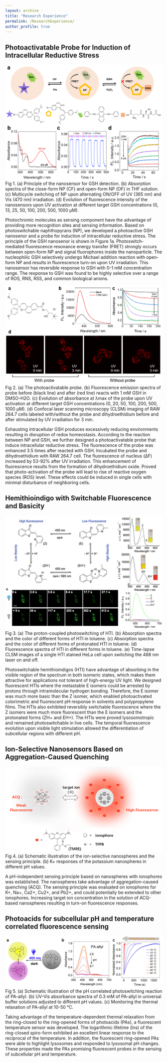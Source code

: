 ```yaml
---
layout: archive
title: "Research Experience"
permalink: /ResearchExperience/
author_profile: true
---
```


## Photoactivatable Probe for Induction of Intracellular Reductive Stress
![](/images/image1.png)
Fig 1. (a) Principle of the nanosensor for GSH detection. (b) Absorption spectra of the close-form NP (CF) and open-form NP (OF) in THF solution. (c) Multicycle switching of NP upon alternating ON/OFF of UV (365 nm) and Vis (470 nm) irradiation. (d) Evolution of fluorescence intensity of the nanosensors upon UV activation at different target GSH concentrations (0, 13, 25, 50, 100, 200, 500, 1000 μM).

Photochromic molecules as sensing component have the advantage of providing more recognition sites and sensing information. Based on photoswitchable naphthopyrans (NP), we developed a photoactive GSH nanosenor and a probe for induction of intracellular reductive stress. The principle of the GSH nanosenor is shown in Figure 1a. Photoswitch-mediated fluorescence resonance energy transfer (FRET) strongly occurs between open-form NP and signal fluorophores inside the nanoparticle. The nucleophilic GSH selectively undergo Michael addition reaction with open-form NP and results in fluorescence turn-on upon UV irradiation. This nanosensor has reversible response to GSH with 0-1 mM concentration range. The response to GSH was found to be highly selective over a range of ROS, RNS, RSS, and common biological anions.

![](/images/image1.1.png)
Fig 2. (a) The photoactivatable probe. (b) Fluorescence emission spectra of probe before (black line) and after (red line) reacts with 1 mM GSH in DMSO-H2O. (c) Evolution of absorbance at λmax of the probe upon UV activation at different target GSH concentrations (0, 20, 50, 100, 200, 500, 1000 μM). (d) Confocal laser scanning microscopy (CLSM) imaging of RAW 264.7 cells labeled with/without the probe and dihydroethidium before and after stimulated by UV irradiation for 3 min.

Exhausting intracellular GSH produces excessively reducing environments resulting in disruption of redox homeostasis. According to the reaction between NP and GSH, we further designed a photoactivatable probe that induce intracellular reductive stress. The fluorescence of the probe was enhanced 3.5 times after reacted with GSH. Incubated the probe and dihydroethidium with RAW 264.7 cell. The fluorescence of nucleus (ΔF) increased by 53-92% after UV irradiation. This enhancement of fluorescence results from the formation of dihydroethidium oxide. Proved that photo-activation of the probe will lead to rise of reactive oxygen species (ROS) level. These effects could be induced in single cells with minimal disturbance of neighboring cells.


## Hemithioindigo with Switchable Fluorescence and Basicity
![](/images/image2.png)
Fig 3. (a) The proton-coupled photoswitching of HTI. (b) Absorption spectra and the color of different forms of HTI in toluene. (c) Absorption spectra and the color of different forms of protonated HTI in toluene. (d) Fluorescence spectra of HTI in different forms in toluene. (e) Time-lapse CLSM images of a single HTI stained HeLa cell upon switching the 488 nm laser on and off.

Photoswitchable hemithioindigos (HTI) have advantage of absorbing in the visible region of the spectrum in both isomeric states, which makes them attractive for applications not tolerant of high-energy UV light. We designed fluorescent HTIs where the metastable E isomers could be arrested by protons through intramolecular hydrogen bonding. Therefore, the E isomer was much more basic than the Z isomer, which enabled photoactivated colorimetric and fluorescent pH response in solvents and polypropylene films. The HTIs also exhibited reversibly switchable fluorescence where the Z isomers were much more fluorescent than the E isomers and the protonated forms (ZH+ and EH+). The HTIs were proved lysosomotropic and remained photoswitchable in live cells. The temporal fluorescence evolution upon visible light stimulation allowed the differentiation of subcellular regions with different pH.


## Ion-Selective Nanosensors Based on Aggregation-Caused Quenching
![](/images/image3.png)
Fig 4. (a) Schematic illustration of the ion-selective nanospheres and the sensing principle. (b) K+ responses of the potassium nanospheres in different pH values.

A pH-independent sensing principle based on nanospheres with ionophores was established. The nanospheres take advantage of aggregation-caused quenching (ACQ). The sensing principle was evaluated on ionophores for K+, Na+, Ca2+, Cu2+, and Pb2+, and could potentially be extended to other ionophores. Increasing target ion concentration in the solution of ACQ-based nanospheres resulting in turn-on fluorescence responses.

## Photoacids for subcellular pH and temperature correlated fluorescence sensing
![](/images/image4.png)
Fig 5. (a) Schematic illustration of the pH correlated photoswitching reaction of PA-allyl. (b) UV-Vis absorbance spectra of 0.3 mM of PA-allyl in universal buffer solutions adjusted to different pH values. (c) Monitoring the thermal relaxation of PA-allyl at 10-50 ℃.

Taking advantage of the temperature-dependent thermal relaxation from the ring-closed to the ring-opened forms of photoacids (PAs), a fluorescent temperature sensor was developed. The logarithmic lifetime (lns) of the ring-closed spiro-form exhibited an excellent linear response to the reciprocal of the temperature. In addition, the fluorescent ring-opened PAs were able to highlight lysosomes and responded to lysosomal pH changes. These properties made the PAs promising fluorescent probes in the sensing of subcellular pH and temperature.
